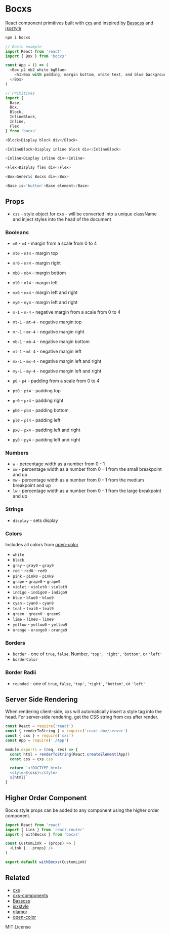 
# Bocxs

React component primitives built with
[cxs](https://github.com/jxnblk/cxs)
and inspired by
[Basscss](http://basscss.com)
and
[jsxstyle](https://github.com/smyte/jsxstyle)

```sh
npm i bocxs
```

```js
// Basic example
import React from 'react'
import { Box } from 'bocxs'

const App = () => (
  <Box p2 mb2 white bgBlue>
    <h1>Box with padding, margin bottom, white text, and blue background</h1>
  </Box>
)
```

```js
// Primitives
import {
  Base,
  Box,
  Block,
  InlineBlock,
  Inline,
  Flex
} from 'bocxs'
```

```js
<Block>Display block div</Block>
```

```js
<InlineBlock>Display inline block div</InlineBlock>
```

```js
<Inline>Display inline div</Inline>
```

```js
<Flex>Display flex div</Flex>
```

```js
<Box>Generic Bocxs div</Box>
```

```js
<Base is='button'>Base element</Base>
```

## Props

- `css` - style object for cxs - will be converted into a unique className and inject styles into the head of the document

### Booleans
- `m0` - `m4` - margin from a scale from 0 to 4
- `mt0` - `mt4` - margin top
- `mr0` - `mr4` - margin right
- `mb0` - `mb4` - margin bottom
- `ml0` - `ml4` - margin left
- `mx0` - `mx4` - margin left and right
- `my0` - `my4` - margin left and right

- `m-1` - `m-4` - negative margin from a scale from 0 to 4
- `mt-1` - `mt-4` - negative margin top
- `mr-1` - `mr-4` - negative margin right
- `mb-1` - `mb-4` - negative margin bottom
- `ml-1` - `ml-4` - negative margin left
- `mx-1` - `mx-4` - negative margin left and right
- `my-1` - `my-4` - negative margin left and right

- `p0` - `p4` - padding from a scale from 0 to 4
- `pt0` - `pt4` - padding top
- `pr0` - `pr4` - padding right
- `pb0` - `pb4` - padding bottom
- `pl0` - `pl4` - padding left
- `px0` - `px4` - padding left and right
- `py0` - `py4` - padding left and right

### Numbers

- `w` - percentage width as a number from 0 - 1
- `sw` - percentage width as a number from 0 - 1 from the small breakpoint and up
- `mw` - percentage width as a number from 0 - 1 from the medium breakpoint and up
- `lw` - percentage width as a number from 0 - 1 from the large breakpoint and up

### Strings

- `display` - sets display

### Colors

Includes all colors from [open-color](https://github.com/yeun/open-color)

- `white`
- `black`
- `gray` - `gray0` - `gray9`
- `red` - `red0` - `red9`
- `pink` - `pink0` - `pink9`
- `grape` - `grape0` - `grape9`
- `violet` - `violet0` - `violet9`
- `indigo` - `indigo0` - `indigo9`
- `blue` - `blue0` - `blue9`
- `cyan` - `cyan0` - `cyan9`
- `teal` - `teal0` - `teal9`
- `green` - `green0` - `green9`
- `lime` - `lime0` - `lime9`
- `yellow` - `yellow0` - `yellow9`
- `orange` - `orange0` - `orange9`

### Borders

- `border` - one of `true`, `false`, Number, `'top'`, `'right'`, `'bottom'`, or `'left'`
- `borderColor`

### Border Radii

- `rounded` - one of `true`, `false`, `'top'`, `'right'`, `'bottom'`, or `'left'`

## Server Side Rendering

When rendering client-side, cxs will automatically insert a style tag into the head. For server-side rendering, get the CSS string from cxs after render.

```js
const React = require('react')
const { renderToString } = require('react-dom/server')
const { cxs } = require('cxs')
const App = require('./App')

module.exports = (req, res) => {
  const html = renderToString(React.createElement(App))
  const css = cxs.css

  return `<!DOCTYPE html>
  <style>${css}</style>
  ${html}`
}
```

## Higher Order Component

Bocxs style props can be added to any component using the higher order component.

```js
import React from 'react'
import { Link } from 'react-router'
import { withBocxs } from 'bocxs'

const CustomLink = (props) => (
  <Link {...props} />
)

export default withBocxs(CustomLink)
```

## Related

- [cxs](https://github.com/jxnblk/cxs)
- [cxs-components](https://github.com/jxnblk/cxs-components)
- [Basscss](http://basscss.com)
- [jsxstyle](https://github.com/smyte/jsxstyle)
- [glamor](https://github.com/smyte/jsxstyl://github.com/threepointone/glamor)
- [open-color](https://yeun.github.io/open-color/)

MIT License
